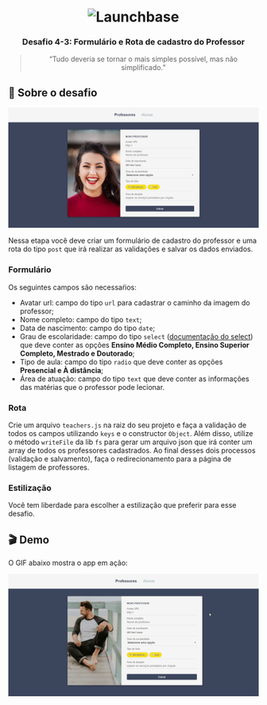 <h1 align="center">
    <img alt="Launchbase" src="https://storage.googleapis.com/golden-wind/bootcamp-launchbase/logo.png" width="400px" />
</h1>

<h3 align="center">
  Desafio 4-3: Formulário e Rota de cadastro do Professor
</h3>

<blockquote align="center">“Tudo deveria se tornar o mais simples possível, mas não simplificado.”</blockquote>

## :rocket: Sobre o desafio

<p align="center">
  <img src="screenshot.png" alt="screenshot">
</p>

Nessa etapa você deve criar um formulário de cadastro do professor e uma rota do tipo `post` que irá realizar as validações e salvar os dados enviados.

### Formulário

Os seguintes campos são necessaŕios:

- Avatar url: campo do tipo `url` para cadastrar o caminho da imagem do professor;
- Nome completo: campo do tipo `text`;
- Data de nascimento: campo do tipo `date`;
- Grau de escolaridade: campo do tipo `select` ([documentação do select](https://developer.mozilla.org/pt-BR/docs/Web/HTML/Element/select)) que deve conter as opções **Ensino Médio Completo, Ensino Superior Completo, Mestrado e Doutorado**;
- Tipo de aula: campo do tipo `radio` que deve conter as opções **Presencial e À distância**;
- Área de atuação: campo do tipo `text` que deve conter as informações das matérias que o professor pode lecionar.

### Rota

Crie um arquivo `teachers.js` na raiz do seu projeto e faça a validação de todos os campos utilizando `keys` e o constructor `Object`. Além disso, utilize o método `writeFile` da lib `fs` para gerar um arquivo json que irá conter um array de todos os professores cadastrados. Ao final desses dois processos (validação e salvamento), faça o redirecionamento para a página de listagem de professores.

### Estilização

Você tem liberdade para escolher a estilização que preferir para esse desafio.

## :clapper: Demo
O GIF abaixo mostra o app em ação:

<div align="center">
  <img src="demo.gif" alt="demonstração" >
</div>